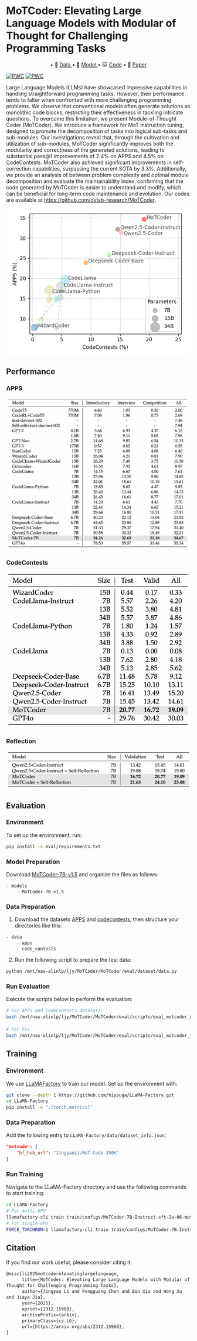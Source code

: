 # MoTCoder: Elevating Large Language Models with Modular of Thought for Challenging Programming Tasks

<p align="center">
• 🤗 <a href="https://huggingface.co/datasets/JingyaoLi/MoT-Code-350K" target="_blank">Data </a> • 🤗 <a href="https://huggingface.co/JingyaoLi/MoTCoder-7B-v1.5" target="_blank">Model </a> • 🐱 <a href="https://github.com/dvlab-research/MoTCoder" target="_blank">Code</a> • 📃 <a href="https://arxiv.org/abs/2312.15960" target="_blank">Paper</a> <br>
</p>

[![PWC](https://img.shields.io/endpoint?url=https%3A%2F%2Fpaperswithcode.com%2Fbadge%2Fmotcoder-elevating-large-language-models-with%2Fcode-generation-on-apps%3Fmetric%3DIntroductory%2520Pass%25401)](https://paperswithcode.com/sota/code-generation-on-apps?metric=Introductory%20Pass%401/motcoder-elevating-large-language-models-with) 
[![PWC](https://img.shields.io/endpoint?url=https%3A%2F%2Fpaperswithcode.com%2Fbadge%2Fmotcoder-elevating-large-language-models-with%2Fcode-generation-on-codecontests%3Fmetric%3DTest%2520Set%2520pass%25401)](https://paperswithcode.com/sota/code-generation-on-codecontests?metric=Test%20Set%20pass%401)

Large Language Models (LLMs) have showcased impressive capabilities in handling straightforward programming tasks. However, their performance tends to falter when confronted with more challenging programming problems. We observe that conventional models often generate solutions as monolithic code blocks, restricting their effectiveness in tackling intricate questions. To overcome this limitation, we present Module-of-Thought Coder (MoTCoder). We introduce a framework for MoT instruction tuning, designed to promote the decomposition of tasks into logical sub-tasks and sub-modules. Our investigations reveal that, through the cultivation and utilization of sub-modules, MoTCoder significantly improves both the modularity and correctness of the generated solutions, leading to substantial pass@1 improvements of 2.4% on APPS and 4.5% on CodeContests. MoTCoder also achieved significant improvements in self-correction capabilities, surpassing the current SOTA by 3.3%. Additionally, we provide an analysis of between problem complexity and optimal module decomposition and evaluate the maintainability index, confirming that the code generated by MoTCoder is easier to understand and modify, which can be beneficial for long-term code maintenance and evolution. Our codes are available at https://github.com/dvlab-research/MoTCoder.

<div style="text-align: center;">
    <img src="./imgs/impression.png" alt="impression" />
</div>

## Performance

### APPS
<div style="text-align: center;">
    <img src="./imgs/apps.png" alt="Performance on APPS" />
</div>

### CodeContests
<div style="text-align: center;">
    <img src="./imgs/codecontests.png" alt="Performance on CodeContests" width="500px" />
</div>

### Reflection
<div style="text-align: center;">
    <img src="./imgs/reflection.png" alt="Performance on Reflection" />
</div>



## Evaluation

### Environment 
To set up the environment, run:
```bash
pip install -e eval/requirements.txt
```

### Model Preparation
Download [MoTCoder-7B-v1.5](https://huggingface.co/JingyaoLi/MoTCoder-7B-v1.5) and organize the files as follows:
```
- models 
    - MoTCoder-7B-v1.5
```

### Data Preparation
1. Download the datasets [APPS](https://huggingface.co/datasets/codeparrot/apps) and [codecontests](https://huggingface.co/datasets/deepmind/code_contests), then structure your directories like this:
```
- data 
    - apps
    - code_contests
```
2. Run the following script to prepare the test data:
```bash
python /mnt/nas-alinlp/ljy/MoTCoder/MoTCoder/eval/dataset/data.py
```

### Run Evaluation
Execute the scripts below to perform the evaluation:
```bash
# For APPS and CodeContests datasets
bash /mnt/nas-alinlp/ljy/MoTCoder/MoTCoder/eval/scripts/eval_motcoder_apps_codecontests.sh

# For Fix
bash /mnt/nas-alinlp/ljy/MoTCoder/MoTCoder/eval/scripts/eval_motcoder_fix.sh
```

## Training

### Environment 
We use [LLaMAFactory](https://github.com/hiyouga/LLaMA-Factory) to train our model. Set up the environment with:
```bash
git clone --depth 1 https://github.com/hiyouga/LLaMA-Factory.git
cd LLaMA-Factory
pip install -e ".[torch,metrics]"
```

### Data Preparation
Add the following entry to `LLaMA-Factory/data/dataset_info.json`:
```json
"motcode": {
    "hf_hub_url": "JingyaoLi/MoT-Code-350K"
}
```

### Run Training
Navigate to the LLaMA-Factory directory and use the following commands to start training:
```bash
cd LLaMA-Factory
# For multi-GPU
llamafactory-cli train train/configs/MoTCoder-7B-Instruct-sft-2e-06-mot.yaml
# For single-GPU
FORCE_TORCHRUN=1 llamafactory-cli train train/configs/MoTCoder-7B-Instruct-sft-2e-06-mot.yaml
```

## Citation 
If you find our work useful, please consider citing it.
```
@misc{li2025motcoderelevatinglargelanguage,
      title={MoTCoder: Elevating Large Language Models with Modular of Thought for Challenging Programming Tasks}, 
      author={Jingyao Li and Pengguang Chen and Bin Xia and Hong Xu and Jiaya Jia},
      year={2025},
      eprint={2312.15960},
      archivePrefix={arXiv},
      primaryClass={cs.LG},
      url={https://arxiv.org/abs/2312.15960}, 
}
```
